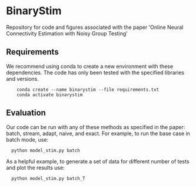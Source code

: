 # BinaryStim
Repository for code and figures associated with the paper 'Online Neural Connectivity Estimation with Noisy Group Testing'

## Requirements
We recommend using conda to create a new environment with these dependencies. The code has only been tested with the specified libraries and versions.
``` 
    conda create --name binarystim --file requirements.txt
    conda activate binarystim
```

##  Evaluation
Our code can be run with any of these methods as specified in the paper: batch, stream, adapt, naive, and exact. For example, to run the base case in batch mode, use: 
```
  python model_stim.py batch
```
As a helpful example, to generate a set of data for different number of tests and plot the results use:
```
  python model_stim.py batch_T
```
